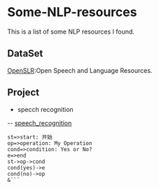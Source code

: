 # Some-NLP-resources
This is a list of  some NLP resources I found.

## DataSet

  [OpenSLR](http://www.openslr.org/resources.php):Open Speech and Language Resources.

## Project

- specch recognition

-- [speech_recognition](https://github.com/Uberi/speech_recognition)

```flow
st=>start: 开始
op=>operation: My Operation
cond=>condition: Yes or No?
e=>end
st->op->cond
cond(yes)->e
cond(no)->op
&```

